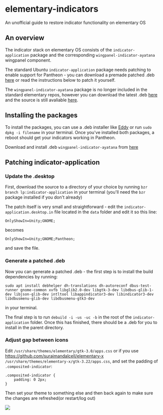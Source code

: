 # elementary-indicators
An unofficial guide to restore indicator functionality on elementary OS

## An overview
The indicator stack on elementary OS consists of the `indicator-application` package and the corresponding `wingpanel-indicator-ayatana` wingpanel component.

The standard Ubuntu `indicator-application` package needs patching to enable support for Pantheon - you can download a premade patched .deb [here](https://github.com/mdh34/elementary-indicators/releases) or read the instructions below to patch it yourself.

The `wingpanel-indicator-ayatana` package is no longer included in the standard elementary repos, however you can download the latest .deb [here](https://launchpad.net/~elementary-os/+archive/ubuntu/stable/+files/wingpanel-indicator-ayatana_2.0.3+r27+pkg17~ubuntu0.4.1.1_amd64.deb) and the source is still avaliable [here](https://github.com/elementary/wingpanel-indicator-ayatana).

## Installing the packages
To install the packages, you can use a .deb installer like [Eddy](http://appcenter.elementary.io/com.github.donadigo.eddy/) or run `sudo dpkg -i filename` in your terminal.
Once you've installed both packages, a reboot should get your indicators working in Pantheon.

Download and install .deb `wingpanel-indicator-ayatana` from [here](https://launchpad.net/~elementary-os/+archive/ubuntu/stable/+files/wingpanel-indicator-ayatana_2.0.3+r27+pkg17~ubuntu0.4.1.1_amd64.deb)

## Patching indicator-application
### Update the .desktop
First, download the source to a directory of your choice by running `bzr branch lp:indicator-application` in your terminal (you'll need the `bzr` package installed if you don't already)

The patch itself is very small and straightforward - edit the `indicator-application.desktop.in` file located in the `data` folder and edit it so this line:

`OnlyShowIn=Unity;GNOME;`

becomes

`OnlyShowIn=Unity;GNOME;Pantheon;`

and save the file.

### Generate a patched .deb
Now you can generate a patched .deb - the first step is to install the build dependencies by running:

`sudo apt install debhelper dh-translations dh-autoreconf dbus-test-runner gnome-common xvfb libglib2.0-dev libgtk-3-dev libdbus-glib-1-dev libjson-glib-dev intltool libappindicator3-dev libindicator3-dev libdbusmenu-glib-dev libdbusmenu-gtk3-dev`

in your terminal.

The final step is to run `debuild -i -us -uc -b` in the root of the `indicator-application` folder. Once this has finished, there should be a .deb for you to install in the parent directory.


### Adjust gap between icons
Edit `/usr/share/themes/elementary/gtk-3.0/apps.css` or if you use https://github.com/surajmandalcell/elementary-x `/usr/share/themes/elementary-x/gtk-3.22/apps.css`, and set the padding of `.composited-indicator`:
```
.composited-indicator {
    padding: 0 2px;
}
```

Then set your theme to something else and then back again to make sure the changes are refreshed(or restart/log out)

![](https://user-images.githubusercontent.com/2853554/44053369-227c10f2-9f48-11e8-8c79-6ed31cabb1f0.png)